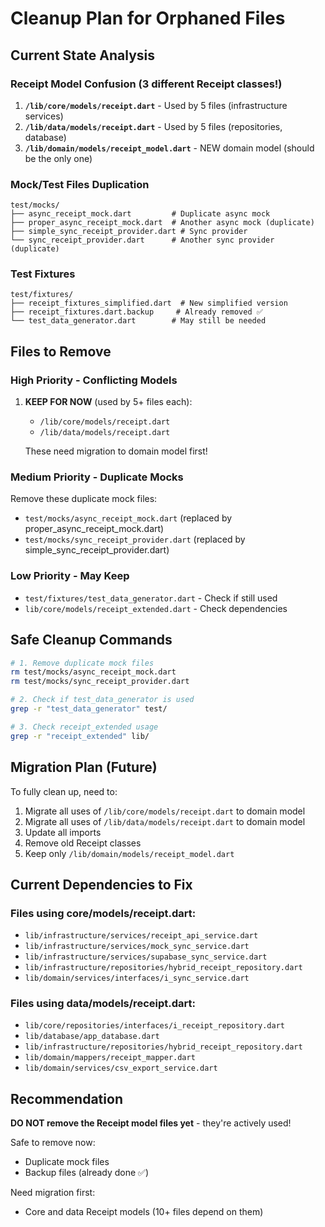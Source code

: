 # Cleanup Plan for Orphaned Files

## Current State Analysis

### Receipt Model Confusion (3 different Receipt classes!)
1. **`/lib/core/models/receipt.dart`** - Used by 5 files (infrastructure services)
2. **`/lib/data/models/receipt.dart`** - Used by 5 files (repositories, database)
3. **`/lib/domain/models/receipt_model.dart`** - NEW domain model (should be the only one)

### Mock/Test Files Duplication
```
test/mocks/
├── async_receipt_mock.dart         # Duplicate async mock
├── proper_async_receipt_mock.dart  # Another async mock (duplicate)
├── simple_sync_receipt_provider.dart # Sync provider
└── sync_receipt_provider.dart      # Another sync provider (duplicate)
```

### Test Fixtures
```
test/fixtures/
├── receipt_fixtures_simplified.dart  # New simplified version
├── receipt_fixtures.dart.backup     # Already removed ✅
└── test_data_generator.dart        # May still be needed
```

## Files to Remove

### High Priority - Conflicting Models
1. **KEEP FOR NOW** (used by 5+ files each):
   - `/lib/core/models/receipt.dart`
   - `/lib/data/models/receipt.dart`

   These need migration to domain model first!

### Medium Priority - Duplicate Mocks
Remove these duplicate mock files:
- `test/mocks/async_receipt_mock.dart` (replaced by proper_async_receipt_mock.dart)
- `test/mocks/sync_receipt_provider.dart` (replaced by simple_sync_receipt_provider.dart)

### Low Priority - May Keep
- `test/fixtures/test_data_generator.dart` - Check if still used
- `lib/core/models/receipt_extended.dart` - Check dependencies

## Safe Cleanup Commands

```bash
# 1. Remove duplicate mock files
rm test/mocks/async_receipt_mock.dart
rm test/mocks/sync_receipt_provider.dart

# 2. Check if test_data_generator is used
grep -r "test_data_generator" test/

# 3. Check receipt_extended usage
grep -r "receipt_extended" lib/
```

## Migration Plan (Future)

To fully clean up, need to:
1. Migrate all uses of `/lib/core/models/receipt.dart` to domain model
2. Migrate all uses of `/lib/data/models/receipt.dart` to domain model
3. Update all imports
4. Remove old Receipt classes
5. Keep only `/lib/domain/models/receipt_model.dart`

## Current Dependencies to Fix

### Files using core/models/receipt.dart:
- `lib/infrastructure/services/receipt_api_service.dart`
- `lib/infrastructure/services/mock_sync_service.dart`
- `lib/infrastructure/services/supabase_sync_service.dart`
- `lib/infrastructure/repositories/hybrid_receipt_repository.dart`
- `lib/domain/services/interfaces/i_sync_service.dart`

### Files using data/models/receipt.dart:
- `lib/core/repositories/interfaces/i_receipt_repository.dart`
- `lib/database/app_database.dart`
- `lib/infrastructure/repositories/hybrid_receipt_repository.dart`
- `lib/domain/mappers/receipt_mapper.dart`
- `lib/domain/services/csv_export_service.dart`

## Recommendation

**DO NOT remove the Receipt model files yet** - they're actively used!

Safe to remove now:
- Duplicate mock files
- Backup files (already done ✅)

Need migration first:
- Core and data Receipt models (10+ files depend on them)